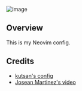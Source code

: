 ![image](https://vloe-nvim.s3.amazonaws.com/nvim.png)

## Overview

This is my Neovim config.

## Credits

- [kutsan's config](https://github.com/kutsan/dotfiles/tree/master/.config/nvim)
- [Josean Martinez's video](https://www.youtube.com/watch?v=vdn_pKJUda8&t=2672s)
